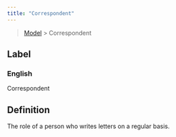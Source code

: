 ```yaml
---
title: "Correspondent"
---
```


> [Model](./../) > Correspondent

## Label

### English
Correspondent


## Definition
The role of a person who writes letters on a regular basis. 


    
